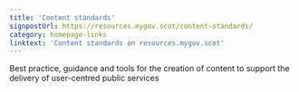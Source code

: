 ```yaml
---
title: 'Content standards'
signpostUrl: https://resources.mygov.scot/content-standards/
category: homepage-links
linktext: 'Content standards on resources.mygov.scot'
---
```

Best practice, guidance and tools for the creation of content to support the delivery of user-centred public services
